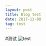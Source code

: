 ```yaml
---
layout: post
title: Blog test
date: 2017-12-08
tag: test
---
```


#测试
![test](http://img.blog.csdn.net/20160326174041711 "test")